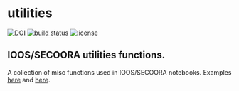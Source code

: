 # utilities

[![DOI](https://zenodo.org/badge/5715/pyoceans/utilities.svg)](http://dx.doi.org/10.5281/zenodo.15925)
[![build status](http://img.shields.io/travis/pyoceans/utilities/master.svg?style=flat)](https://travis-ci.org/pyoceans/utilities)
[![license](http://img.shields.io/badge/license-MIT-blue.svg?style=flat)](https://github.com/pyoceans/utilities/blob/master/LICENSE)

## IOOS/SECOORA utilities functions.

A collection of misc functions used in IOOS/SECOORA notebooks.
Examples
[here](http://nbviewer.ipython.org/github/ioos/secoora/tree/master/notebooks/)
and
[here](http://nbviewer.ipython.org/github/ioos/system-test/tree/master/).
